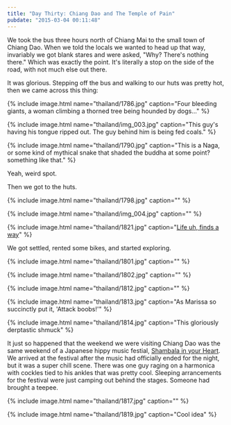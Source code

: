 ```yaml
---
title: "Day Thirty: Chiang Dao and The Temple of Pain"
pubdate: "2015-03-04 00:11:48"
---
```


We took the bus three hours north of Chiang Mai to the small town of Chiang Dao. When we told the locals we wanted to head up that way, invariably we got blank stares and were asked, "Why? There's nothing there." Which was exactly the point. It's literally a stop on the side of the road, with not much else out there.


It was glorious. Stepping off the bus and walking to our huts was pretty hot, then we came across this thing:

{% include image.html name="thailand/1786.jpg" caption="Four bleeding giants, a woman climbing a thorned tree being hounded by dogs..." %}


{% include image.html name="thailand/img_003.jpg" caption="This guy's having his tongue ripped out. The guy behind him is being fed coals." %}


{% include image.html name="thailand/1790.jpg" caption="This is a Naga, or some kind of mythical snake that shaded the buddha at some point? something like that." %}


Yeah, weird spot.

Then we got to the huts.

{% include image.html name="thailand/1798.jpg" caption="" %}

{% include image.html name="thailand/img_004.jpg" caption="" %}

{% include image.html name="thailand/1821.jpg" caption="<a href='https://www.youtube.com/watch?v=dMjQ3hA9mEA'>Life uh, finds a way</a>" %}

We got settled, rented some bikes, and started exploring.

{% include image.html name="thailand/1801.jpg" caption="" %}

{% include image.html name="thailand/1802.jpg" caption="" %}

{% include image.html name="thailand/1812.jpg" caption="" %}

{% include image.html name="thailand/1813.jpg" caption="As Marissa so succinctly put it, 'Attack boobs!'" %}

{% include image.html name="thailand/1814.jpg" caption="This gloriously derptastic shmuck" %}

It just so happened that the weekend we were visiting Chiang Dao was the same weekend of a Japanese hippy music festial, [Shambala in your Heart](https://www.facebook.com/shambhalafestival). We arrived at the festival after the music had officially ended for the night, but it was a super chill scene. There was one guy raging on a harmonica with cockles tied to his ankles that was pretty cool. Sleeping arrancements for the festival were just camping out behind the stages. Someone had brought a teepee.

{% include image.html name="thailand/1817.jpg" caption="" %}

{% include image.html name="thailand/1819.jpg" caption="Cool idea" %}